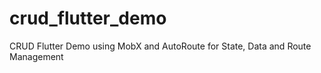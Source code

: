 # crud_flutter_demo
CRUD Flutter Demo using MobX and AutoRoute for State, Data and Route Management

